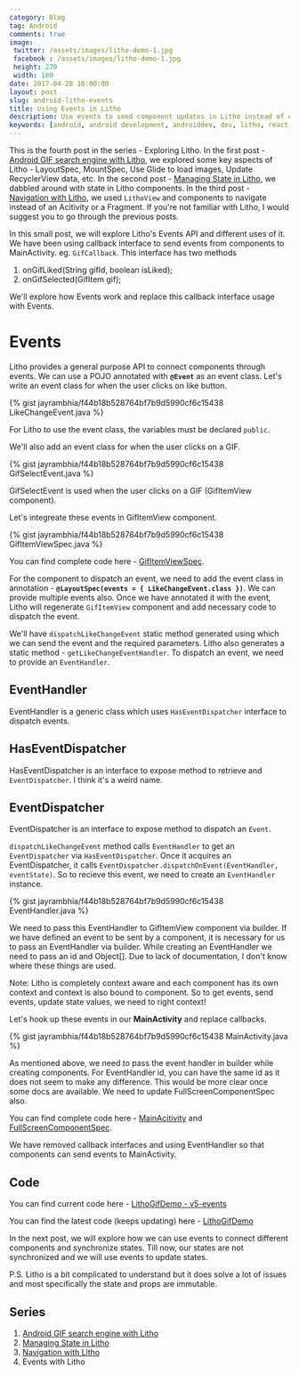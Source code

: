 ```yaml
---
category: Blog
tag: Android
comments: true
image:
 twitter: /assets/images/litho-demo-1.jpg
 facebook : /assets/images/litho-demo-1.jpg
 height: 270
 width: 180
date: 2017-04-28 16:00:00
layout: post
slug: android-litho-events
title: Using Events in Litho
description: Use events to send component updates in Litho instead of callbacks
keywords: [android, android development, androiddev, dev, litho, react, ui, gif, gifs, search, engine, facebook, open source, recyclerview with Litho, props in Litho, state in Litho, events with Litho, custom events in Litho]
---
```


This is the fourth post in the series - Exploring Litho. In the first post - [Android GIF search engine with Litho](/blog/android-litho-gifs), we explored some key aspects of Litho - LayoutSpec, MountSpec, Use Glide to load images, Update RecyclerView data, etc. In the second post - [Managing State in Litho](/blog/android-litho-state), we dabbled around with state in Litho components. In the third post - [Navigation with Litho](/blog/android-litho-navigation), we used `LithoView` and components to navigate instead of an Acitivity or a Fragment. If you're not familiar with Litho, I would suggest you to go through the previous posts.

In this small post, we will explore Litho's Events API and different uses of it. We have been using callback interface to send events from components to MainActivity. eg. `GifCallback`. This interface has two methods

 1. onGifLiked(String gifId, boolean isLiked);
 2. onGifSelected(GifItem gif);

We'll explore how Events work and replace this callback interface usage with Events.

# Events

Litho provides a general purpose API to connect components through events. We can use a POJO annotated with **`@Event`** as an event class. Let's write an event class for when the user clicks on like button.

{% gist jayrambhia/f44b18b528764bf7b9d5990cf6c15438 LikeChangeEvent.java %}

For Litho to use the event class, the variables must be declared `public`.

We'll also add an event class for when the user clicks on a GIF.

{% gist jayrambhia/f44b18b528764bf7b9d5990cf6c15438 GifSelectEvent.java %}

GifSelectEvent is used when the user clicks on a GIF (GifItemView component).

Let's integreate these events in GifItemView component.

{% gist jayrambhia/f44b18b528764bf7b9d5990cf6c15438 GifItemViewSpec.java %}

You can find complete code here - [GifItemViewSpec](https://github.com/jayrambhia/LithoGifSearch/blob/v5-events/app/src/main/java/com/fenchtose/lithogifsearch/components/GifItemViewSpec.java).

For the component to dispatch an event, we need to add the event class in annotation - **`@LayoutSpec(events = { LikeChangeEvent.class })`**. We can provide multiple events also. Once we have annotated it with the event, Litho will regenerate `GifItemView` component and add necessary code to dispatch the event.

We'll have `dispatchLikeChangeEvent` static method generated using which we can send the event and the required parameters. Litho also generates a static method - `getLikeChangeEventHandler`. To dispatch an event, we need to provide an `EventHandler`.

## EventHandler
EventHandler is a generic class which uses `HasEventDispatcher` interface to dispatch events.

## HasEventDispatcher
HasEventDispatcher is an interface to expose method to retrieve and `EventDispatcher`. I think it's a weird name.

## EventDispatcher
EventDispatcher is an interface to expose method to dispatch an `Event`.

`dispatchLikeChangeEvent` method calls `EventHandler` to get an `EventDispatcher` via `HasEventDispatcher`. Once it acquires an EventDispatcher, it calls `EventDispatcher.dispatchOnEvent(EventHandler, eventState)`. So to recieve this event, we need to create an `EventHandler` instance.

{% gist jayrambhia/f44b18b528764bf7b9d5990cf6c15438 EventHandler.java %}

We need to pass this EventHandler to GifItemView component via builder. If we have defined an event to be sent by a component, it is necessary for us to pass an EventHandler via builder. While creating an EventHandler we need to pass an id and Object[]. Due to lack of documentation, I don't know where these things are used.

Note: Litho is completely context aware and each component has its own context and context is also bound to component. So to get events, send events, update state values, we need to right context!

Let's hook up these events in our **MainActivity** and replace callbacks.

{% gist jayrambhia/f44b18b528764bf7b9d5990cf6c15438 MainActivity.java %}

As mentioned above, we need to pass the event handler in builder while creating components. For EventHandler id, you can have the same id as it does not seem to make any difference. This would be more clear once some docs are available. We need to update FullScreenComponentSpec also.

You can find complete code here - [MainAcitivity](https://github.com/jayrambhia/LithoGifSearch/blob/v5-events/app/src/main/java/com/fenchtose/lithogifsearch/MainActivity.java) and [FullScreenComponentSpec](https://github.com/jayrambhia/LithoGifSearch/blob/v5-events/app/src/main/java/com/fenchtose/lithogifsearch/components/FullScreenComponentSpec.java).

We have removed callback interfaces and using EventHandler so that components can send events to MainActivity.

## Code

You can find current code here - [LithoGifDemo - v5-events](https://github.com/jayrambhia/LithoGifSearch/tree/v5-events)

You can find the latest code (keeps updating) here - [LithoGifDemo](https://github.com/jayrambhia/LithoGifSearch)

In the next post, we will explore how we can use events to connect different components and synchronize states. Till now, our states are not synchronized and we will use events to update states.

P.S. Litho is a bit complicated to understand but it does solve a lot of issues and most specifically the state and props are immutable.

## Series

 1. [Android GIF search engine with Litho](/blog/android-litho-gifs)
 2. [Managing State in Litho](/blog/android-litho-state)
 3. [Navigation with Litho](/blog/android-litho-navigation)
 4. Events with Litho


